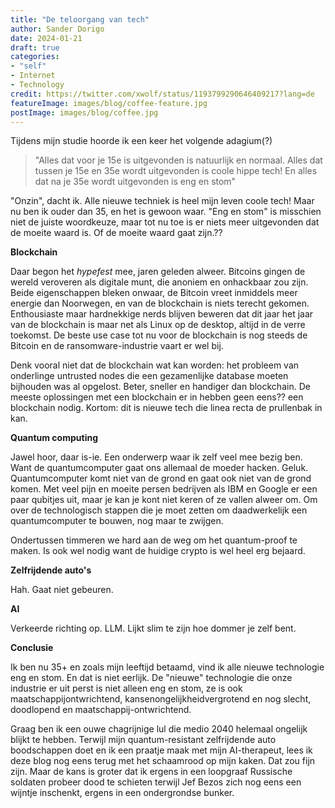 ```yaml
---
title: "De teloorgang van tech"
author: Sander Dorigo
date: 2024-01-21
draft: true
categories:
- "self"
- Internet
- Technology
credit: https://twitter.com/xwolf/status/1193799290646409217?lang=de
featureImage: images/blog/coffee-feature.jpg
postImage: images/blog/coffee.jpg
---
```


Tijdens mijn studie hoorde ik een keer het volgende adagium(?)

> "Alles dat voor je 15e is uitgevonden is natuurlijk en normaal. Alles dat tussen je 15e en 35e wordt uitgevonden is coole hippe tech! En alles dat na je 35e wordt uitgevonden is eng en stom"

"Onzin", dacht ik. Alle nieuwe techniek is heel mijn leven coole tech! Maar nu ben ik ouder dan 35, en het is gewoon waar. "Eng en stom" is misschien niet de juiste woordkeuze, maar tot nu toe is er niets meer uitgevonden dat de moeite waard is. Of de moeite waard gaat zijn.??

**Blockchain**

Daar begon het *hypefest* mee, jaren geleden alweer. Bitcoins gingen de wereld veroveren als digitale munt, die anoniem en onhackbaar zou zijn. Beide eigenschappen bleken onwaar, de Bitcoin vreet inmiddels meer energie dan Noorwegen, en van de blockchain is niets terecht gekomen. Enthousiaste maar hardnekkige nerds blijven beweren dat dit jaar het jaar van de blockchain is maar net als Linux op de desktop, altijd in de verre toekomst. De beste use case tot nu voor de blockchain is nog steeds de Bitcoin en de ransomware-industrie vaart er wel bij.

Denk vooral niet dat de blockchain wat kan worden: het probleem van onderlinge untrusted nodes die een gezamenlijke database moeten bijhouden was al opgelost. Beter, sneller en handiger dan blockchain. De meeste oplossingen met een blockchain er in hebben geen eens?? een blockchain nodig. Kortom: dit is nieuwe tech die linea recta de prullenbak in kan.

**Quantum computing**

Jawel hoor, daar is-ie. Een onderwerp waar ik zelf veel mee bezig ben. Want de quantumcomputer gaat ons allemaal de moeder hacken. Geluk. Quantumcomputer komt niet van de grond en gaat ook niet van de grond komen. Met veel pijn en moeite persen bedrijven als IBM en Google er een paar qubitjes uit, maar je kan je kont niet keren of ze vallen alweer om. Om over de technologisch stappen die je moet zetten om daadwerkelijk een quantumcomputer te bouwen, nog maar te zwijgen.

Ondertussen timmeren we hard aan de weg om het quantum-proof te maken. Is ook wel nodig want de huidige crypto is wel heel erg bejaard. 

**Zelfrijdende auto's**

Hah. Gaat niet gebeuren. 

**AI**

Verkeerde richting op. LLM. Lijkt slim te zijn hoe dommer je zelf bent. 

**Conclusie**

Ik ben nu 35+ en zoals mijn leeftijd betaamd, vind ik alle nieuwe technologie eng en stom. En dat is niet eerlijk. De "nieuwe" technologie die onze industrie er uit perst is niet alleen eng en stom, ze is ook maatschappijontwrichtend, kansenongelijkheidvergrotend en nog slecht, doodlopend en maatschappij-ontwrichtend.

Graag ben ik een ouwe chagrijnige lul die medio 2040 helemaal ongelijk blijkt te hebben. Terwijl mijn quantum-resistant zelfrijdende auto boodschappen doet en ik een praatje maak met mijn AI-therapeut, lees ik deze blog nog eens terug met het schaamrood op mijn kaken. Dat zou fijn zijn. Maar de kans is groter dat ik ergens in een loopgraaf Russische soldaten probeer dood te schieten terwijl Jef Bezos zich nog eens een wijntje inschenkt, ergens in een ondergrondse bunker.
